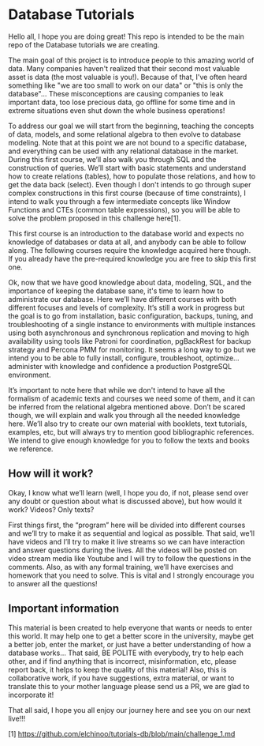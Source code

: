 # Database Tutorials

Hello all, I hope you are doing great! This repo is intended to be the main repo of the Database tutorials we are creating. 

The main goal of this project is to introduce people to this amazing world of data. Many companies haven't realized that their second most valuable asset is data (the most valuable is you!). Because of that, I've often heard something like "we are too small to work on our data" or "this is only the database"... These misconceptions are causing companies to leak important data, too lose precious data, go offline for some time and in extreme situations even shut down the whole business operations!

To address our goal we will start from the beginning, teaching the concepts of data, models, and some relational algebra to then evolve to database modeling. Note that at this point we are not bound to a specific database, and everything can be used with any relational database in the market. During this first course, we’ll also walk you through SQL and the construction of queries. We’ll start with basic statements and understand how to create relations (tables), how to populate those relations, and how to get the data back (select). Even though I don't intends to go through super complex constructions in this first course (because of time constraints), I intend to walk you through a few intermediate concepts like Window Functions and CTEs (common table expressions), so you will be able to solve the problem proposed in this challenge here[1].

This first course is an introduction to the database world and expects no knowledge of databases or data at all, and anybody can be able to follow along. The following courses require the knowledge acquired here though. If you already have the pre-required knowledge you are free to skip this first one.

Ok, now that we have good knowledge about data, modeling, SQL, and the importance of keeping the database sane, it's time to learn how to administrate our database. Here we’ll have different courses with both different focuses and levels of complexity. It’s still a work in progress but the goal is to go from installation, basic configuration, backups, tuning, and troubleshooting of a single instance to environments with multiple instances using both asynchronous and synchronous replication and moving to high availability using tools like Patroni for coordination, pgBackRest for backup strategy and Percona PMM for monitoring. It seems a long way to go but we intend you to be able to fully install, configure, troubleshoot, optimize… administer with knowledge and confidence a production PostgreSQL environment. 

It’s important to note here that while we don't intend to have all the formalism of academic texts and courses we need some of them, and it can be inferred from the relational algebra mentioned above. Don’t be scared though, we will explain and walk you through all the needed knowledge here. We’ll also try to create our own material with booklets, text tutorials, examples, etc, but will always try to mention good bibliographic references. We intend to give enough knowledge for you to follow the texts and books we reference.

## How will it work?

Okay, I know what we’ll learn (well, I hope you do, if not, please send over any doubt or question about what is discussed above), but how would it work? Videos? Only texts?

First things first, the “program” here will be divided into different courses and we’ll try to make it as sequential and logical as possible. That said, we’ll have videos and I’ll try to make it live streams so we can have interaction and answer questions during the lives. All the videos will be posted on video stream media like Youtube and I will try to follow the questions in the comments. Also, as with any formal training, we’ll have exercises and homework that you need to solve. This is vital and I strongly encourage you to answer all the questions!

## Important information

This material is been created to help everyone that wants or needs to enter this world. It may help one to get a better score in the university, maybe get a better job, enter the market, or just have a better understanding of how a database works… That said, BE POLITE with everybody, try to help each other, and if find anything that is incorrect, misinformation, etc, please report back, it helps to keep the quality of this material! Also, this is collaborative work, if you have suggestions, extra material, or want to translate this to your mother language please send us a PR, we are glad to incorporate it!

That all said, I hope you all enjoy our journey here and see you on our next live!!!


[1] https://github.com/elchinoo/tutorials-db/blob/main/challenge_1.md 
